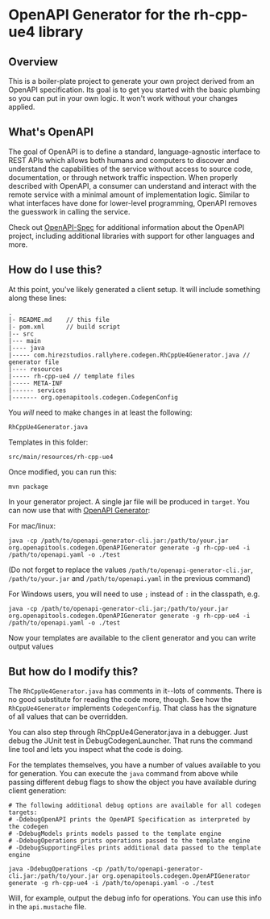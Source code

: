 # OpenAPI Generator for the rh-cpp-ue4 library

## Overview
This is a boiler-plate project to generate your own project derived from an OpenAPI specification.
Its goal is to get you started with the basic plumbing so you can put in your own logic.
It won't work without your changes applied.

## What's OpenAPI
The goal of OpenAPI is to define a standard, language-agnostic interface to REST APIs which allows both humans and computers to discover and understand the capabilities of the service without access to source code, documentation, or through network traffic inspection.
When properly described with OpenAPI, a consumer can understand and interact with the remote service with a minimal amount of implementation logic.
Similar to what interfaces have done for lower-level programming, OpenAPI removes the guesswork in calling the service.

Check out [OpenAPI-Spec](https://github.com/OAI/OpenAPI-Specification) for additional information about the OpenAPI project, including additional libraries with support for other languages and more.

## How do I use this?
At this point, you've likely generated a client setup.  It will include something along these lines:

```
.
|- README.md    // this file
|- pom.xml      // build script
|-- src
|--- main
|---- java
|----- com.hirezstudios.rallyhere.codegen.RhCppUe4Generator.java // generator file
|---- resources
|----- rh-cpp-ue4 // template files
|----- META-INF
|------ services
|------- org.openapitools.codegen.CodegenConfig
```

You _will_ need to make changes in at least the following:

`RhCppUe4Generator.java`

Templates in this folder:

`src/main/resources/rh-cpp-ue4`

Once modified, you can run this:

```
mvn package
```

In your generator project. A single jar file will be produced in `target`. You can now use that with [OpenAPI Generator](https://openapi-generator.tech):

For mac/linux:
```
java -cp /path/to/openapi-generator-cli.jar:/path/to/your.jar org.openapitools.codegen.OpenAPIGenerator generate -g rh-cpp-ue4 -i /path/to/openapi.yaml -o ./test
```
(Do not forget to replace the values `/path/to/openapi-generator-cli.jar`, `/path/to/your.jar` and `/path/to/openapi.yaml` in the previous command)

For Windows users, you will need to use `;` instead of `:` in the classpath, e.g.
```
java -cp /path/to/openapi-generator-cli.jar;/path/to/your.jar org.openapitools.codegen.OpenAPIGenerator generate -g rh-cpp-ue4 -i /path/to/openapi.yaml -o ./test
```

Now your templates are available to the client generator and you can write output values

## But how do I modify this?
The `RhCppUe4Generator.java` has comments in it--lots of comments.  There is no good substitute
for reading the code more, though.  See how the `RhCppUe4Generator` implements `CodegenConfig`.
That class has the signature of all values that can be overridden.

You can also step through RhCppUe4Generator.java in a debugger.  Just debug the JUnit
test in DebugCodegenLauncher.  That runs the command line tool and lets you inspect what the code is doing.

For the templates themselves, you have a number of values available to you for generation.
You can execute the `java` command from above while passing different debug flags to show
the object you have available during client generation:

```
# The following additional debug options are available for all codegen targets:
# -DdebugOpenAPI prints the OpenAPI Specification as interpreted by the codegen
# -DdebugModels prints models passed to the template engine
# -DdebugOperations prints operations passed to the template engine
# -DdebugSupportingFiles prints additional data passed to the template engine

java -DdebugOperations -cp /path/to/openapi-generator-cli.jar:/path/to/your.jar org.openapitools.codegen.OpenAPIGenerator generate -g rh-cpp-ue4 -i /path/to/openapi.yaml -o ./test
```

Will, for example, output the debug info for operations.
You can use this info in the `api.mustache` file.